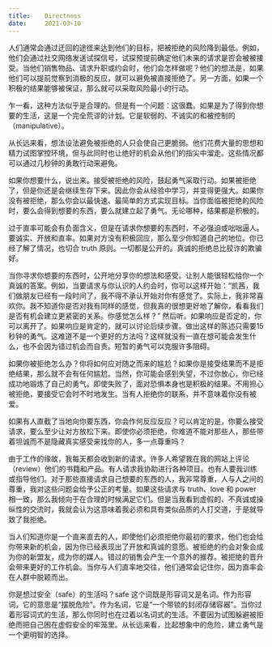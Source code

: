 ```yaml
---
title:    Directness
date:     2021-03-10
---
```


人们通常会通过迂回的途径来达到他们的目标，把被拒绝的风险降到最低。例如，他们会通过社交网络发送试探信号，试探预提前确定他们未来的请求是否会被被接受。当他们销售物品、请求升职或约会时，他们会怎样做呢？他们的想法是，如果他们可以提前觉察到消极的反应，就可以避免被直接拒绝了。另一方面，如果一个积极的结果能够被保证，那么就可以采取风险最小的行动。

乍一看，这种方法似乎是合理的。但是有一个问题：这很蠢。如果是为了得到你想要的生活，这是一个完全荒谬的计划。它是软弱的、不诚实的和被控制的（manipulative）。

从长远来看，想法设法避免被拒绝的人只会使自己更脆弱。他们花费大量的思想和精力试图掌控环境，但与此同时也让绝好的机会从他们的指尖中溜走。这些情况都可以通过几秒钟的勇敢行动来避免。

如果你想要什么，说出来。接受被拒绝的风险，鼓起勇气采取行动。如果被拒绝了，但是你还是会继续生存下来。因此你会从经验中学习，并变得更强大。如果你没有被拒绝，那么你会以最快速、最简单的方式实现目标。当你面临被拒绝的风险时，要么会得到想要的东西，要么就建立起了勇气。无论哪种，结果都是积极的。

过于直率可能会有负面含义，但是在请求你想要的东西时，不必强迫或咄咄逼人。要诚实、开放和直率。如果对方没有积极回应，那么至少你知道自己的地位。你已经了解了情况，也切合 truth 原则。一切都是公开的。真诚的拒绝总比狡诈的欺骗好。

当你寻求你想要的东西时，公开地分享你的想法和感受。让别人能很轻松给你一个真诚的答案。例如，当要请求与你认识的人约会时，你可以这样开始：“凯茜，我们做朋友已经有一段时间了，我不得不承认开始对你有感觉了。实际上，我非常喜欢你。我不知道你是否对我有同样的感觉，但我真的很想更好地了解你，看看我们是否有机会建立更紧密的关系。你感觉怎么样？” 然后听。如果响应是否定的，你可以离开了。如果响应是肯定的，就可以讨论后续步骤。做出这样的陈述只需要15秒钟的勇气。这难道不是一个更好的方法吗？这样就没有一直在想可能会发生什么，也不会因为错过机会而自责。短暂的勇气可以克服许多阻碍。

如果你被拒绝怎么办？你将如何应对随之而来的尴尬？如果你是接受结果而不是拒绝结果，那么就不会有任何尴尬。当然，你可能会感到失望，不过你放心，你已经成功地锻炼了自己的勇气。即使失败了，面对恐惧本身也是积极的结果。不用担心被拒绝，要接受它会时不时地发生。当有人拒绝你的联系，并不意味着你没有被爱。

如果有人直截了当地向你要东西，你会作何反应反应？可以肯定的是，你要么接受请求，要么至少让对方放松下来。即使你必须拒绝，你难道不能对那些人，那些带着坦诚而不是隐藏真实感受来找你的人，多一点尊重吗？

由于工作的缘故，我每天都会收到新的请求。许多人希望我在我的网站上评论（review）他们的书籍和产品。有人请求我协助进行各种项目。也有人要我训练或指导他们。对于那些直接请求自己想要的东西的人，我非常尊重，人与人之间的尊重，我对这些问题会给予公正的考量。如果这些请求与 truth、love 和 power 相一致，那么我倾向于在合理的时候满足它们。但是当我看到虚假的、不真诚或操纵性的交流时，我就会认为这意味着我必须和具有类似品质的人打交道，于是就导致了我拒绝。

当人们知道你是一个直来直去的人，即使他们必须拒绝你最初的要求，他们也会给你带来新的机会，因为你已经表现出了开放和真诚的意愿。被拒绝的约会对象会成为你的新盟友，成为你的媒人。错过的销售会产生一个意外的推荐。被拒绝的晋升会带来更好的工作机会。当你与人们直率地交往，他们通常会记住你，因为直率会在人群中脱颖而出。

你是想过安全（safe）的生活吗？safe 这个词既是形容词又是名词。作为形容词，它的意思是“摆脱危险”。作为名词，它是“一个带锁的封闭存储容器”。当你过着形容词式的生活，那么你同时也在过着以名词式的生活。不要因为试图躲避被拒绝而把自己困在虚假安全的牢笼里。从长远来看，比起想象中的危险，建立勇气是一个更明智的选择。